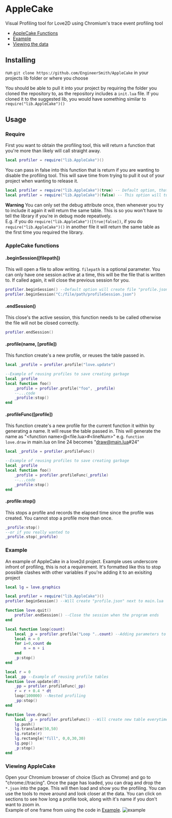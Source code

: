 # AppleCake
Visual Profiling tool for Love2D using Chromium's trace event profiling tool

* [AppleCake Functions](#AppleCake-functions)
* [Example](#Example)
* [Viewing the data](#Viewing-AppleCake)

## Installing
run `git clone https://github.com/EngineerSmith/AppleCake` in your projects lib folder or where you choose

You should be able to pull it into your project by requiring the folder you cloned the repository to, as the repository includes a `init.lua` file.
If you cloned it to the suggested lib, you would have something similar to `require("lib.AppleCake")()`

## Usage
### Require
First you want to obtain the profiling tool, this will return a function that you're more than likely will call straight away.
```lua
local profiler = require("lib.AppleCake")()
```
You can pass in false into this function that is return if you are wanting to disable the profiling tool. This will save time from trying to pull it out of your project when wanting to release it. 
```lua
local profiler = require("lib.AppleCake")(true) -- Default option, that will return AppleCake
local profiler = require("lib.AppleCake")(false) -- This option will turn AppleCake off
```
**Warning**  You can only set the debug attribute once, then whenever you try to include it again it will return the same table.
This is so you won't have to tell the library if you're in debug mode repeatively.  
E.g. if you do `require("lib.AppleCake")([true|false])`, if you do `require("lib.AppleCake")()` in another file it will return the same table as the first time you required the library.
### AppleCake functions
#### .beginSession([filepath])
This will open a file to allow writing. `filepath` is a optional parameter. You can only have one session active at a time, this will be the file that is written to. If called again, it will close the previous session for you.
```lua
profiler.beginSession() --Default option will create file "profile.json" in the path the project is ran from.
profiler.beginSession("C:/file/path/profileSession.json")
```
#### .endSession()
This close's the active session, this function needs to be called otherwise the file will not be closed correctly.
```lua
profiler.endSession()
```
#### .profile(name, [profile])
This function create's a new profile, or reuses the table passed in.
```lua
local _profile = profiler.profile("love.update")

--Example of reusing profiles to save creating garbage
local _profile
local function foo()
	_profile = profiler.profile("foo", _profile)
	--...code
	_profile:stop()
end
```
#### .profileFunc([profile])
This function create's a new profile for the current function it within by generating a name. It will reuse the table passed in. This will generate the name as "\<function name\>@\<file.lua\>#\<lineNum\>" e.g. `function love.draw` in main.lua on line 24 becomes "draw@main.lua#24"
```lua
local _profile = profiler.profileFunc()

--Example of reusing profiles to save creating garbage
local _profile
local function foo()
	_profile = profiler.profileFunc(_profile)
	--...code
	_profile:stop()
end
```
#### .profile:stop()
This stops a profile and records the elapsed time since the profile was created. You cannot stop a profile more than once.
```lua
_profile:stop()
--or if you really wanted to
_profile.stop(_profile)
```
### Example
An example of AppleCake in a love2d project. Example uses underscore infront of profiling, this is not a requirement. It's formatted like this to stop possible clashes with other variables if you're adding it to an exisiting project
```lua
local lg = love.graphics

local profiler = require("lib.AppleCake")()
profiler.beginSession() --Will create "profile.json" next to main.lua

function love.quit()
	profiler.endSession() --Close the session when the program ends
end

local function loop(count)
	local _p = profiler.profile("Loop "..count) --Adding parameters to name than using profileFunc
	local n = 0
	for i=0,count do
		n = n + i
	end
	_p:stop()
end

local r = 0
local _pp --Example of reusing profile tables
function love.update(dt)
	_pp = profiler.profileFunc(_pp)
	r = r + 0.4 * dt
	loop(100000) --Nested profiling
	_pp:stop()
end

function love.draw()
	local _p = profiler.profileFunc() --Will create new table everytime this function is ran
	lg.push()
	lg.translate(50,50)
	lg.rotate(r)
	lg.rectangle("fill", 0,0,30,30)
	lg.pop()
	_p:stop()
end
```
### Viewing AppleCake
Open your Chromium browser of choice (Such as Chrome) and go to "chrome://tracing". Once the page has loaded, you can drag and drop the `*.json` into the page. This will then load and show you the profiling. You can use the tools to move around and look closer at the data. You can click on sections to see how long a profile took, along with it's name if you don't want to zoom in.  
Example of one frame from using the code in [Example](###Example).
![example](https://i.imgur.com/zabVoRs.png "Example of chrome tracing")
